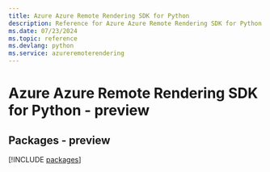 ```yaml
---
title: Azure Azure Remote Rendering SDK for Python
description: Reference for Azure Azure Remote Rendering SDK for Python
ms.date: 07/23/2024
ms.topic: reference
ms.devlang: python
ms.service: azureremoterendering
---
```

# Azure Azure Remote Rendering SDK for Python - preview
## Packages - preview
[!INCLUDE [packages](azure-remote-rendering-index.md)]